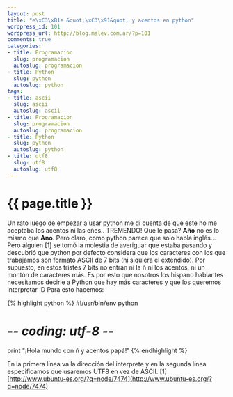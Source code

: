 ```yaml
--- 
layout: post
title: "e\xC3\xB1e &quot;\xC3\x91&quot; y acentos en python"
wordpress_id: 101
wordpress_url: http://blog.malev.com.ar/?p=101
comments: true
categories: 
- title: Programacion
  slug: programacion
  autoslug: programacion
- title: Python
  slug: python
  autoslug: python
tags: 
- title: ascii
  slug: ascii
  autoslug: ascii
- title: Programacion
  slug: programacion
  autoslug: programacion
- title: Python
  slug: python
  autoslug: python
- title: utf8
  slug: utf8
  autoslug: utf8
---
```

{{ page.title }}
================
Un rato luego de empezar a usar python me di cuenta de que este no me aceptaba los acentos ni las eñes.. TREMENDO! Qué le pasa? **Año** no es lo mismo que **Ano**. Pero claro, como python parece que solo habla inglés...
Pero alguien [1] se tomó la molestia de averiguar que estaba pasando y descubrió que python por defecto considera que los caracteres con los que trabajamos son formato ASCII de 7 bits (ni siquiera el extendido). Por supuesto, en estos tristes 7 bits no entran ni la ñ ni los acentos, ni un montón de caracteres más. Es por esto que nosotros los hispano hablantes necesitamos decirle a Python que hay más caracteres y que los queremos interpretar :D
Para esto hacemos:

{% highlight python %}
#!/usr/bin/env python
# -*- coding: utf-8 -*-

print "¡Hola mundo con ñ y acentos papá!"
{% endhighlight %}

En la primera línea va la dirección del interprete y en la segunda línea especificamos que usaremos UTF8 en vez de ASCII.
[1] [http://www.ubuntu-es.org/?q=node/7474](http://www.ubuntu-es.org/?q=node/7474)
